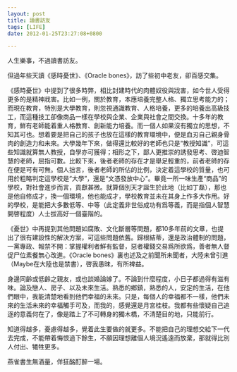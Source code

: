 ```yaml
---
layout: post
title: 讀書訪友
tags: [LIFE]
date: 2012-01-25T23:27:08+0800

---
```


人生樂事，不過讀書訪友。

但過年些天讀《感時憂世》、《Oracle bones》，訪了些初中老友，卻百感交集。  

《感時憂世》中提到了很多時弊，相比封建時代的肉體奴役與戕害，如今世人受得更多的是精神戕害。比如一例，關於教育，本應培養完整人格、獨立思考能力的；而現在教育，特別是大學教育，則忽視通識教育、人格培養，更多的培養出高級技工，而這種技工卻像商品一樣在學校與企業、企業與社會之間交換。十多年的教育，鮮有老師能着重人格教育、創新能力培養。而一個人如果沒有獨立的思想，不知其可也。想着要是把自己的孩子也放在這樣的教育環境中，便是血刃自己親身骨肉的創造力和未來。大學幾年下來，做得還比較好的老師也只是“教授知識”，可這些知識就算無人教授，自學亦可獲得；相形之下，鄙人更推崇的誘發思考、啓迪智慧的老師，屈指可數。比較下來，後者老師的存在才是舉足輕重的，前者老師的存在便是可有可無。個人拙言，後者老師的所佔的比例，決定着這學校的質量，也可用於粗略判定這學校是“大學”，還是“文憑發放中心”。畢竟一所一味生產“商品”的學校，對社會進步而言，貢獻甚微。就算個別天才誕生於此地（比如丁磊），那也是他自修成才，換一個環境，他也能成才，學校教育並未在其身上作多大作用。好的學校，是能把大多數低等、中等（此定義非世俗成功有爲等義，而是指個人智慧開啓程度）人士拔高好一個臺階的。  

《憂世》中再提到其他問題如腐敗、文化斷層等問題，都10多年前的文章，也提出了很有建設性的解決方案，可這些問題依舊。歸根結蒂，還是政治體制的問題，一黨專政、報禁不開：掌握權利者鮮有監督，惡者權錢交易爲所欲爲，善者無人督促尸位素餐無心改進。《Oracle bones》裏也述及之前聞所未聞者，大陸未曾引進（Maybe在大陸也是禁書），啓我愚昧，有所裨益。  

身邊同齡或低齡之親友，或也談婚論嫁了。不論到什麼程度，小日子都過得有滋有味。論及戀人、房子、以及未來生活。熟悉的鄉鎮，熟悉的人，安定的生活，在他們眼中，我能清楚地看到他們幸福的未來。只是，每個人的幸福都不一樣，他們未來的生活未來的幸福觸手可及，而我的，感覺還是月宮桂枝。我都有些懷疑自己追逐的意義何在了，像是踏上了不可轉身的獨木橋，不清楚目的地，只能前行。  

知道得越多，憂慮得越多，覺着此生要做的就更多。不能把自己的理想交給下一代去完成，不能帶着悔恨過下餘生，不願因理想離個人境況遙遠而放棄，那就得比別人付出、犧牲更多。  

燕雀書生無酒量，佯狂酩酊醉一場。  
